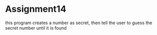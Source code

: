 # Assignment14
this program creates a number as secret, then tell the user to guess the secret number until it is found
